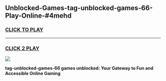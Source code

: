 
## Unblocked-Games-tag-unblocked-games-66-Play-Online-#4mehd
<h3>
<a href="https://premium.freeplayer.one?title=tag-unblocked-games-66&ref=27F">CLICK TO PLAY</a></h3>
<hr>

<h3>
<a href="https://premium.freeplayer.one?title=tag-unblocked-games-66&ref=27F">CLICK 2 PLAY</a>
  
</h3>

<a href="https://premium.freeplayer.one?title=tag-unblocked-games-66&ref=27F"><img src="https://clearcache.store/games.png"></a>


**tag-unblocked-games-66 games unblocked: Your Gateway to Fun and Accessible Online Gaming**
